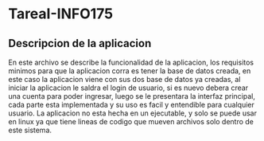 TareaI-INFO175
==============
Descripcion de la aplicacion
----------------------------
En este archivo se describe la funcionalidad de la aplicacion,
los requisitos minimos para que la aplicacion corra es tener la base de datos creada,
en este caso la aplicacion viene con sus dos base de datos ya creadas, al iniciar la aplicacion 
le saldra el login de usuario, si es nuevo debera crear una cuenta para poder ingresar, luego se le 
presentara la interfaz principal, cada parte esta implementada y su uso es facil y entendible
para cualquier usuario. La aplicacion no esta hecha en un ejecutable, y solo se puede usar en linux ya que 
tiene lineas de codigo que mueven archivos solo dentro de este sistema. 
